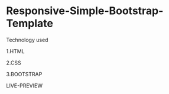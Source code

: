 # Responsive-Simple-Bootstrap-Template

Technology used 

1.HTML

2.CSS

3.BOOTSTRAP

LIVE-PREVIEW

